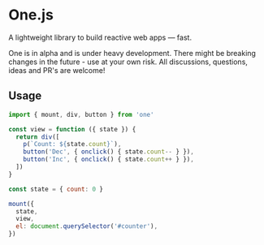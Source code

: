 # One.js

A lightweight library to build reactive web apps &mdash; fast.

One is in alpha and is under heavy development. There might be breaking changes in the future - use at your own risk. All discussions, questions, ideas and PR's are welcome!

## Usage

```js
import { mount, div, button } from 'one'

const view = function ({ state }) {
  return div([
    p(`Count: ${state.count}`),
    button('Dec', { onclick() { state.count-- } }),
    button('Inc', { onclick() { state.count++ } }),
  ])
}

const state = { count: 0 }

mount({
  state,
  view,
  el: document.querySelector('#counter'),
})
```
